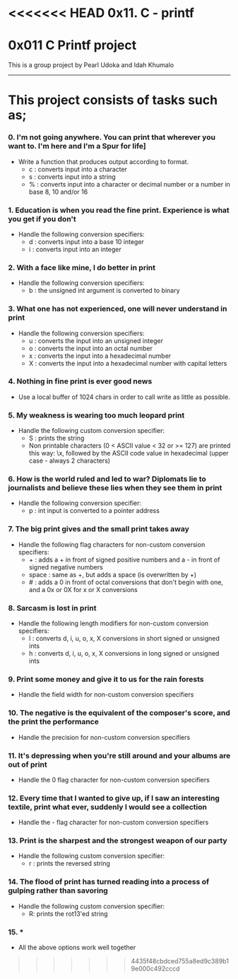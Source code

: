 <<<<<<< HEAD
0x11. C - printf
=======
# 0x011 C Printf project
This is a group project by Pearl Udoka and Idah Khumalo

---
# This project consists of tasks such as;

### 0. I'm not going anywhere. You can print that wherever you want to. I'm here and I'm a Spur for life]
* Write a function that produces output according to format.
  - c : converts input into a character
  - s : converts input into a string
  - % : converts input into a character or decimal number or a number in base 8, 10 and/or 16

### 1. Education is when you read the fine print. Experience is what you get if you don't
* Handle the following conversion specifiers:
  - d : converts input into a base 10 integer
  - i : converts input into an integer

### 2. With a face like mine, I do better in print
* Handle the following conversion specifiers:
  - b : the unsigned int argument is converted to binary

### 3. What one has not experienced, one will never understand in print
* Handle the following conversion specifiers:
  - u : converts the input into an unsigned integer
  - o : converts the input into an octal number
  - x : converts the input into a hexadecimal number
  - X : converts the input into a hexadecimal number with capital letters

### 4. Nothing in fine print is ever good news
* Use a local buffer of 1024 chars in order to call write as little as possible.

### 5. My weakness is wearing too much leopard print
* Handle the following custom conversion specifier:
  - S : prints the string
  - Non printable characters (0 < ASCII value < 32 or >= 127) are printed this way: \x, followed by the ASCII code value in hexadecimal (upper case - always 2 characters)

### 6.  How is the world ruled and led to war? Diplomats lie to journalists and believe these lies when they see them in print
* Handle the following conversion specifier:
  - p : int input is converted to a pointer address

### 7. The big print gives and the small print takes away
* Handle the following flag characters for non-custom conversion specifiers:
  - \+ : adds a \+ in front of signed positive numbers and a \- in front of signed negative numbers
  - space : same as \+, but adds a space (is overwritten by \+)
  - \# : adds a 0 in front of octal conversions that don't begin with one, and a 0x or 0X for x or X conversions

### 8. Sarcasm is lost in print
* Handle the following length modifiers for non-custom conversion specifiers:
  - l : converts d, i, u, o, x, X conversions in short signed or unsigned ints
  - h : converts d, i, u, o, x, X conversions in long signed or unsigned ints

### 9. Print some money and give it to us for the rain forests
* Handle the field width for non-custom conversion specifiers

### 10. The negative is the equivalent of the composer's score, and the print the performance
* Handle the precision for non-custom conversion specifiers

### 11. It's depressing when you're still around and your albums are out of print
* Handle the 0 flag character for non-custom conversion specifiers

### 12. Every time that I wanted to give up, if I saw an interesting textile, print what ever, suddenly I would see a collection
* Handle the - flag character for non-custom conversion specifiers

### 13. Print is the sharpest and the strongest weapon of our party
* Handle the following custom conversion specifier:
  - r : prints the reversed string

### 14. The flood of print has turned reading into a process of gulping rather than savoring
* Handle the following custom conversion specifier:
  - R: prints the rot13'ed string

### 15. *
  - All the above options work well together
>>>>>>> 4435f48cbdced755a8ed9c389b19e000c492cccd
